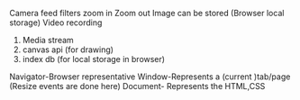 Camera feed
filters
zoom in 
Zoom out
Image can be stored (Browser local storage)
Video recording

1. Media stream
2. canvas api (for drawing)
3. index db (for local storage in browser)

Navigator-Browser representative
Window-Represents a (current )tab/page (Resize events are done here)
Document- Represents the HTML,CSS